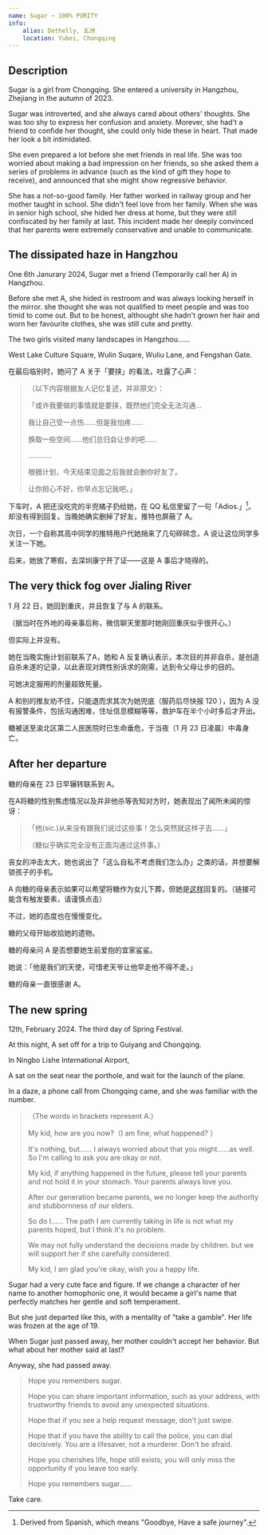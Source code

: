 ```yaml
---
name: Sugar ~ 100% PURITY
info:
    alias: Dethelly, 五洲
    location: Yubei, Chongqing
---
```


## Description

Sugar is a girl from Chongqing. 
She entered a university in Hangzhou, Zhejiang in the autumn of 2023.

Sugar was introverted, and she always cared about others' thoughts.
She was too shy to express her confusion and anxiety. Morever, she had't a friend to confide her thought, she could only hide these in heart. That made her look a bit intimidated.

She even prepared a lot before she met friends in real life. She was too worried about making a bad impression on her friends, so she asked them a series of problems in advance (such as the kind of gift they hope to receive), and announced that she might show regressive behavior.

She has a not-so-good family. Her father worked in railway group and her mother taught in school. She didn't feel love from her family.
When she was in senior high school, she hided her dress at home, but they were still confiscated by her family at last.
This incident made her deeply convinced that her parents were extremely conservative and unable to communicate.

## The dissipated haze in Hangzhou

One 6th Janurary 2024, Sugar met a friend (Temporarily call her A) in Hangzhou.

Before she met A, she hided in restroom and was always looking herself in the mirror.
she thought she was not qualified to meet people and was too timid to come out.
But to be honest, althought she hadn't grown her hair and worn her favourite clothes, she was still cute and pretty.

The two girls visited many landscapes in Hangzhou……

West Lake Culture Square, Wulin Suqare, Wuliu Lane, and Fengshan Gate.

在最后临别时，她问了 A 关于「要挟」的看法，吐露了心声：

>（以下内容根据友人记忆复述，并非原文）：
>
> 「或许我要做的事情就是要挟，既然他们完全无法沟通…
> 
> 我让自己受一点伤……但是我怕疼……
>
> 换取一些空间……他们总归会让步的吧……
>
> …………
>
> 根据计划，今天结束见面之后我就会删你好友了。
>
> 让你担心不好，你早点忘记我吧。」

下车时，A 把还没吃完的半兜橘子扔给她，在 QQ 私信里留了一句「Adios.」[^1]。却没有得到回复。当晚她确实删掉了好友，推特也屏蔽了 A。

次日，一个自称其高中同学的推特用户代她捎来了几句碎碎念，A 说让这位同学多关注一下她。

后来，她放了寒假，去深圳康宁开了证——这是 A 事后才晓得的。

## The very thick fog over Jialing River

1 月 22 日，她回到重庆，并且恢复了与 A 的联系。

（据当时在外地的母亲事后称，微信聊天里那时她刚回重庆似乎很开心。）

但实际上并没有。

她在当晚实施计划前联系了A，她和 A 反复确认表示，本次目的并非自杀，是创造自杀未遂的记录，以此表现对跨性别诉求的刚需，达到令父母让步的目的。

可她决定服用的剂量超致死量。

A 和别的推友劝不住，只能退而求其次为她兜底（服药后尽快报 120 ），因为 A 没有报警条件，包括沟通困难，住址信息模糊等等，救护车在半个小时多后才开出。

糖被送至渝北区第二人民医院时已生命垂危，于当夜（1 月 23 日凌晨）中毒身亡。

## After her departure

糖的母亲在 23 日早辗转联系到 A。

在A将糖的性别焦虑情况以及并非他杀等告知对方时，她表现出了闻所未闻的惊讶：

> 「他(sic.)从来没有跟我们说过这些事！怎么突然就这样子去……」
>
> （糖似乎确实完全没有正面沟通过这件事。）

丧女的冲击太大，她也说出了「这么自私不考虑我们怎么办」之类的话，并想要解锁孩子的手机。

A 向糖的母亲表示如果可以希望将糖作为女儿下葬，但她是[这样](https://twitter.com/KiraRettosei/status/1749728762261012752?s=20)回复的。（链接可能含有触发要素，请谨慎点击）

不过，她的态度也在慢慢变化。

糖的父母开始收拾她的遗物。

糖的母亲问 A 是否想要她生前爱抱的宜家鲨鲨。

她说：「他是我们的天使，可惜老天爷让他早走他不得不走。」

糖的母亲一直很感谢 A。

## The new spring

12th, February 2024. The third day of Spring Festival.

At this night, A set off for a trip to Guiyang and Chongqing.

In Ningbo Lishe International Airport,

A sat on the seat near the porthole, and wait for the launch of the plane.

In a daze, a phone call from Chongqing came, and she was familiar with the number.

>（The words in brackets represent A.）
>
> My kid, how are you now?（I am fine, what happened? ）
>
> It's nothing, but…… I always worried about that you might……as well. So I'm calling to ask you are okay or not.
> 
> My kid, if anything happened in the future, please tell your parents and not hold it in your stomach. Your parents always love you.
> 
> After our generation became parents, we no longer keep the authority and stubbornness of our elders.
> 
> So do I…… The path I am currently taking in life is not what my parents hoped, but I think it's no problem.
>
> We may not fully understand the decisions made by children.
> but we will support her if she carefully considered.
> 
> My kid, I am glad you're okay, wish you a happy life.

Sugar had a very cute face and figure.
If we change a character of her name to another homophonic one, it would became a girl's name that perfectly matches her gentle and soft temperament.

But she just departed like this, with a mentality of "take a gamble".
Her life was frozen at the age of 19.

When Sugar just passed away, her mother couldn't accept her behavior. But what about her mother said at last?

Anyway, she had passed away.

> Hope you remembers sugar.
> 
> Hope you can share important information, such as your address, with trustworthy friends to avoid any unexpected situations.
> 
> Hope that if you see a help request message, don't just swipe.
> 
> Hope that if you have the ability to call the police, you can dial decisively. You are a lifesaver, not a murderer. Don't be afraid.
> 
> Hope you cherishes life, hope still exists; you will only miss the opportunity if you leave too early.
> 
> Hope you remembers sugar……

Take care.

[^1]: Derived from Spanish, which means "Goodbye, Have a safe journey".

<!-- Contributor：[KiraRettosei](http://github.com/KiraRettosei) -->
<!-- The contributor of this entry is anonymous on the fore-end -->
